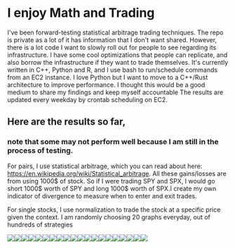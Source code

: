 
# I enjoy Math and Trading
I've been forward-testing statistical arbitrage trading techniques. The repo is private as a lot of it has information that I don't want shared. However, there is a lot code I want to slowly roll out for people to see regarding its infrastructure. I have some cool optimizations that people can replicate, and also borrow the infrastructure if they want to trade themselves. It's currently written in C++, Python and R, and I use bash to run/schedule commands from an EC2 instance. I love Python but I want to move to a C++/Rust architecture to improve performance. I thought this would be a good medium to share my findings and keep myself accountable
The results are updated every weekday by crontab scheduling on EC2.

## Here are the results so far, 
### note that some may not perform well because I am still in the process of testing.

For pairs, I use statistical arbitrage, which you can read about here: https://en.wikipedia.org/wiki/Statistical_arbitrage. All these gains/losses are from using 1000$ of stock. So if I were trading SPY and SPX, I would go short 1000$ worth of SPY and long 1000$ worth of SPX.I create my own indicator of divergence to measure when to enter and exit trades.

For single stocks, I use normalization to trade the stock at a specific price given the context.
I am randomly choosing 20 graphs everyday, out of hundreds of strategies 
<div>
<img src="./imgs/QQQ_40_capital.txt.jpg"/><img src="./imgs/SPY_110_capital.txt.jpg"/><img src="./imgs/GBTC_IBIT_63_capital.txt.jpg"/><img src="./imgs/SPY_60_capital.txt.jpg"/><img src="./imgs/SPY_10_capital.txt.jpg"/><img src="./imgs/SPY_37_capital.txt.jpg"/><img src="./imgs/GBTC_IBIT_106_capital.txt.jpg"/><img src="./imgs/QQQ_68_capital.txt.jpg"/><img src="./imgs/QQQ_5_capital.txt.jpg"/><img src="./imgs/SPY_117_capital.txt.jpg"/><img src="./imgs/GBTC_IBIT_68_capital.txt.jpg"/><img src="./imgs/SPY_8_capital.txt.jpg"/><img src="./imgs/GBTC_IBIT_1_capital.txt.jpg"/><img src="./imgs/SPY_QQQ_65_capital.txt.jpg"/><img src="./imgs/GBTC_IBIT_7_capital.txt.jpg"/><img src="./imgs/QQQ_70_capital.txt.jpg"/><img src="./imgs/QQQ_57_capital.txt.jpg"/><img src="./imgs/SPY_59_capital.txt.jpg"/><img src="./imgs/GBTC_IBIT_109_capital.txt.jpg"/><img src="./imgs/GBTC_IBIT_92_capital.txt.jpg"/>
</div>
